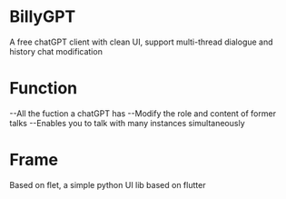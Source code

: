 # BillyGPT
A free chatGPT client with clean UI, support multi-thread dialogue and history chat modification

# Function
--All the fuction a chatGPT has
--Modify the role and content of former talks
--Enables you to talk with many instances simultaneously

# Frame
Based on flet, a simple python UI lib based on flutter

